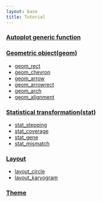 ```yaml
---
layout: base
title: Tutorial
---
```


<!-- - [autoplot](#autoplot) -->
<!-- - [geom](#geom) -->
<!-- - [stat](#stat) -->
<!-- - [layout](#layout) -->
<!-- - [theme](#theme) -->



### [Autoplot generic function]({{site.url}}/autoplot) <a id = "autoplot"></a>

### [Geometric object(geom)]({{site.url}}/geom) <a id = "geom"></a>
  -  [geom_rect]({{site.url}}/geom/geom_rect)
  -  [geom_chevron]({{site.url}}/geom/geom_chevron)
  -  [geom_arrow]({{site.url}}/geom/geom_arrow)
  -  [geom_arrowrect]({{site.url}}/geom/geom_arrowrect)
  -  [geom_arch]({{site.url}}/geom/geom_arch)
  -  [geom_alignment]({{site.url}}/geom/geom_alignment)

### [Statistical transformation(stat)]({{site.url}}/stat) <a id = "stat"></a>
  -  [stat_stepping]({{site.url}}/stat/stat_stepping)
  -  [stat_coverage]({{site.url}}/stat/stat_coverage)
  -  [stat_gene]({{site.url}}/stat/stat_gene)
  -  [stat_mismatch]({{site.url}}/stat/stat_mismatch)

### [Layout]({{site.url}}/layout) <a id = "layout"></a>
  -  [layout_circle]({{site.url}}/layout/layout_circle)
  -  [layout_karyogram]({{site.url}}/layout/layout_karyogram)
  
### [Theme]({{site.url}}/theme) <a id = "theme"></a>
